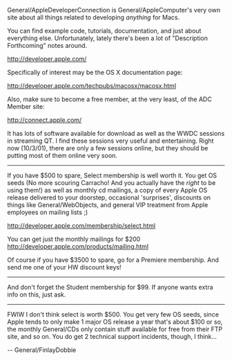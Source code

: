 

General/AppleDeveloperConnection is General/AppleComputer's very own site about all things related to developing *anything* for Macs.

You can find example code, tutorials, documentation, and just about everything else. Unfortunately, lately there's been a lot of "Description Forthcoming" notes around.

http://developer.apple.com/

Specifically of interest may be the OS X documentation page:

http://developer.apple.com/techpubs/macosx/macosx.html

Also, make sure to become a free member, at the very least, of the ADC Member site:

http://connect.apple.com/

It has lots of software available for download as well as the WWDC sessions in streaming QT. I find these sessions very useful and entertaining. Right now (10/3/01), there are only a few sessions online, but they should be putting most of them online very soon.

----
If you have $500 to spare, Select membership is well worth it. You get OS seeds (No more scouring Carracho! And you actually have the *right* to be using them!) as well as monthly cd mailings, a copy of every Apple OS release delivered to your doorstep, occasional 'surprises', discounts on things like General/WebObjects, and general VIP treatment from Apple employees on mailing lists ;)

http://developer.apple.com/membership/select.html

You can get just the monthly mailings for $200
http://developer.apple.com/products/mailing.html

Of course if you have $3500 to spare, go for a Premiere membership. And send me one of your HW discount keys!

----

And don't forget the Student membership for $99. If anyone wants extra info on this, just ask.

----

FWIW I don't think select is worth $500. You get very few OS seeds, since Apple tends to only make 1 major OS release a year that's about $100 or so, the monthly General/CDs only contain stuff available for free from their FTP site, and so on. You do get 2 technical support incidents, though, I think...

-- General/FinlayDobbie